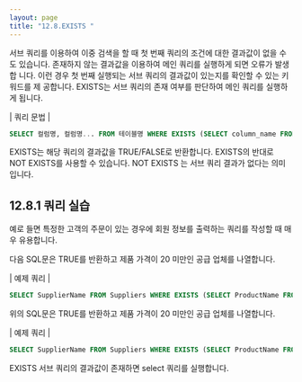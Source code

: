 ```yaml
---
layout: page
title: "12.8.EXISTS "
--- 
```

서브 쿼리를 이용하여 이중 검색을 할 때 첫 번째 쿼리의 조건에 대한 결과값이 없을 수도 있습니다. 존재하지 않는 결과값을 이용하여 메인 쿼리를 실행하게 되면 오류가 발생합 니다. 
이런 경우 첫 번째 실행되는 서브 쿼리의 결과값이 있는지를 확인할 수 있는 키워드를 제 공합니다. EXISTS는 서브 쿼리의 존재 여부를 판단하여 메인 쿼리를 실행하게 됩니다.  

| 쿼리 문법 | 
```sql
SELECT 컬럼명, 컬럼명... FROM 테이블명 WHERE EXISTS (SELECT column_name FROM table_name WHERE condition); 
```

EXISTS는 해당 쿼리의 결과값을 TRUE/FALSE로 반환합니다. EXISTS의 반대로 NOT EXISTS를 사용할 수 있습니다. NOT EXISTS 는 서브 쿼리 결과가 없다는 의미입니다.  

## 12.8.1 쿼리 실습 
예로 들면 특정한 고객의 주문이 있는 경우에 회원 정보를 출력하는 쿼리를 작성할 때 매 우 유용합니다.  

다음 SQL문은 TRUE를 반환하고 제품 가격이 20 미만인 공급 업체를 나열합니다. 

| 예제 쿼리 | 
```sql
SELECT SupplierName FROM Suppliers WHERE EXISTS (SELECT ProductName FROM Products WHERE SupplierId = Suppliers.supplierId AND Price < 20); 
```
위의 SQL문은 TRUE를 반환하고 제품 가격이 20 미만인 공급 업체를 나열합니다.  

| 예제 쿼리 | 
```sql
SELECT SupplierName FROM Suppliers WHERE EXISTS (SELECT ProductName FROM Products WHERE SupplierId = Suppliers.supplierId AND Price = 22); 
```

EXISTS 서브 쿼리의 결과값이 존재하면 select 쿼리를 실행합니다.  